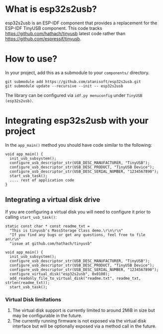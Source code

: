 # What is esp32s2usb?

esp32s2usb is an ESP-IDF component that provides a replacement for the ESP-IDF TinyUSB component. This code tracks https://github.com/hathach/tinyusb latest code rather than https://github.com/espressif/tinyusb.

# How to use?
In your project, add this as a submodule to your `components/` directory.

```
git submodule add https://github.com/atanisoft/esp32s2usb.git
git submodule update --recursive --init -- esp32s2usb
```

The library can be configured via `idf.py menuconfig` under `TinyUSB (esp32s2usb)`.

# Integrating esp32s2usb with your project

In the `app_main()` method you should have code similar to the following:

```
void app_main() {
  init_usb_subsystem();
  configure_usb_descriptor_str(USB_DESC_MANUFACTURER, "TinyUSB");
  configure_usb_descriptor_str(USB_DESC_PRODUCT, "TinyUSB Device");
  configure_usb_descriptor_str(USB_DESC_SERIAL_NUMBER, "1234567890");
  start_usb_task();
  .... rest of application code
}
```

## Integrating a virtual disk drive
If you are configuring a virtual disk you will need to configure it prior to calling `start_usb_task()`:

```
static const char * const readme_txt =
  "This is tinyusb's MassStorage Class demo.\r\n\r\n"
  "If you find any bugs or get any questions, feel free to file an\r\n"
  "issue at github.com/hathach/tinyusb"

void app_main() {
  init_usb_subsystem();
  configure_usb_descriptor_str(USB_DESC_MANUFACTURER, "TinyUSB");
  configure_usb_descriptor_str(USB_DESC_PRODUCT, "TinyUSB Device");
  configure_usb_descriptor_str(USB_DESC_SERIAL_NUMBER, "1234567890");
  configure_virtual_disk("esp32s2usb", 0x0100);
  add_readonly_file_to_virtual_disk("readme.txt", readme_txt, strlen(readme_txt));
  start_usb_task();
```

### Virtual Disk limitations

1. The virtual disk support is currently limited to around 2MiB in size but may be configurable in the future. 
2. The currently running firmware is not exposed via the virtual disk interface but will be optionally exposed via a method call in the future.
